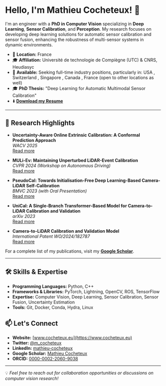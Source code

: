 # Hello, I'm Mathieu Cocheteux! 👋

I'm an engineer with a **PhD in Computer Vision** specializing in **Deep Learning**, **Sensor Calibration**, and **Perception**. My research focuses on developing deep learning solutions for automatic sensor calibration and sensor fusion, enhancing the robustness of multi-sensor systems in dynamic environments.

- 📍 **Location:** France
- 🎓 **Affiliation:** Université de technologie de Compiègne (UTC) & CNRS, Heudiasyc
- 📅 **Available:** Seeking full-time industry positions, particularly in: USA , Switzerland , Singapore , Canada , France (open to other locations as well)
- 🎓 **PhD Thesis:** "Deep Learning for Automatic Multimodal Sensor Calibration"
- ⬇️ **[Download my Resume](https://www.cocheteux.eu/assets/resume.pdf)**
---

## 🚀 Research Highlights

- **Uncertainty-Aware Online Extrinsic Calibration: A Conformal Prediction Approach**  
  *WACV 2025*  
  [Read more](https://openaccess.thecvf.com/content/WACV2025/papers/Cocheteux_Uncertainty-Aware_Online_Extrinsic_Calibration_A_Conformal_Prediction_Approach_WACV_2025_paper.pdf)

- **MULi-Ev: Maintaining Unperturbed LiDAR-Event Calibration**  
  *CVPR 2024 (Workshop on Autonomous Driving)*  
  [Read more](https://openaccess.thecvf.com/content/CVPR2024W/WAD/papers/Cocheteux_MULi-Ev_Maintaining_Unperturbed_LiDAR-Event_Calibration_CVPRW_2024_paper.pdf)

- **PseudoCal: Towards Initialisation-Free Deep Learning-Based Camera-LiDAR Self-Calibration**  
  *BMVC 2023 (with Oral Presentation)*  
  [Read more](https://papers.bmvc2023.org/0829.pdf)

- **UniCal: A Single-Branch Transformer-Based Model for Camera-to-LiDAR Calibration and Validation**  
  *arXiv 2023*  
  [Read more](https://arxiv.org/pdf/2304.09715)

- **Camera-to-LiDAR Calibration and Validation Model**  
  *International Patent WO/2024/182787*  
  [Read more](https://patentscope.wipo.int/search/en/detail.jsf?docId=WO2024182787)

For a complete list of my publications, visit my **[Google Scholar](https://scholar.google.com/citations?hl=en&user=_wJgcSUAAAAJ)**.

---

## 🛠️ Skills & Expertise

- **Programming Languages:** Python, C++
- **Frameworks & Libraries:** PyTorch, Lightning, OpenCV, ROS, TensorFlow
- **Expertise:** Computer Vision, Deep Learning, Sensor Calibration, Sensor Fusion, Uncertainty Estimation
- **Tools:** Git, Docker, Conda, Hydra, Linux

## 📫 Let's Connect

- **Website:** [www.cocheteux.eu](https://www.cocheteux.eu)
- **Twitter:** [@m_cocheteux](https://twitter.com/m_cocheteux)
- **LinkedIn:** [mathieu-cocheteux](https://www.linkedin.com/in/mathieu-cocheteux)
- **Google Scholar:** [Mathieu Cocheteux](https://scholar.google.com/citations?hl=en&user=_wJgcSUAAAAJ)
- **ORCID:** [0000-0002-2060-9038](https://orcid.org/0000-0002-2060-9038)

---

💡 *Feel free to reach out for collaboration opportunities or discussions on computer vision research!*

